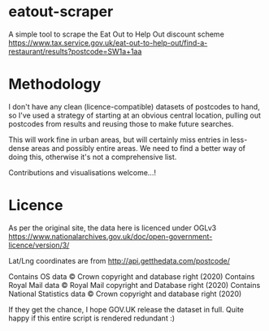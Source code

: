 # eatout-scraper
A simple tool to scrape the Eat Out to Help Out discount scheme
https://www.tax.service.gov.uk/eat-out-to-help-out/find-a-restaurant/results?postcode=SW1a+1aa

# Methodology
I don't have any clean (licence-compatible) datasets of postcodes to hand, so I've used a strategy of starting at an obvious central location, pulling out postcodes from results and reusing those to make future searches.

This will work fine in urban areas, but will certainly miss entries in less-dense areas and possibly entire areas. We need to find a better way of doing this, otherwise it's not a comprehensive list.

Contributions and visualisations welcome...!

# Licence
As per the original site, the data here is licenced under OGLv3 https://www.nationalarchives.gov.uk/doc/open-government-licence/version/3/

Lat/Lng coordinates are from http://api.getthedata.com/postcode/

Contains OS data © Crown copyright and database right (2020)
Contains Royal Mail data © Royal Mail copyright and Database right (2020)
Contains National Statistics data © Crown copyright and database right (2020)


If they get the chance, I hope GOV.UK release the dataset in full. Quite happy if this entire script is rendered redundant :)

